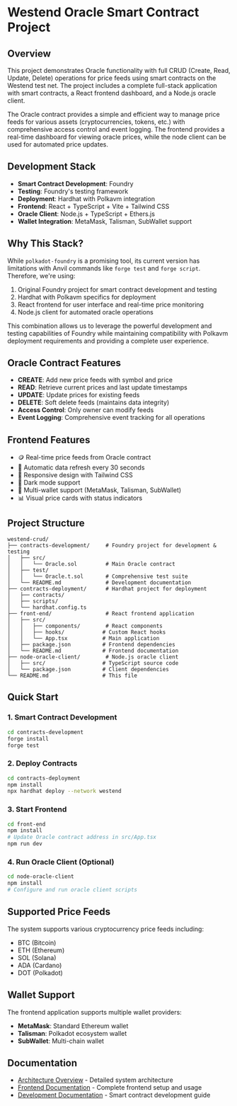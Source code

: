 # Westend Oracle Smart Contract Project

## Overview

This project demonstrates Oracle functionality with full CRUD (Create, Read, Update, Delete) operations for price feeds using smart contracts on the Westend test net. The project includes a complete full-stack application with smart contracts, a React frontend dashboard, and a Node.js oracle client.

The Oracle contract provides a simple and efficient way to manage price feeds for various assets (cryptocurrencies, tokens, etc.) with comprehensive access control and event logging. The frontend provides a real-time dashboard for viewing oracle prices, while the node client can be used for automated price updates.

## Development Stack

- **Smart Contract Development**: Foundry
- **Testing**: Foundry's testing framework
- **Deployment**: Hardhat with Polkavm integration
- **Frontend**: React + TypeScript + Vite + Tailwind CSS
- **Oracle Client**: Node.js + TypeScript + Ethers.js
- **Wallet Integration**: MetaMask, Talisman, SubWallet support

## Why This Stack?

While `polkadot-foundry` is a promising tool, its current version has limitations with Anvil commands like `forge test` and `forge script`. Therefore, we're using:

1. Original Foundry project for smart contract development and testing
2. Hardhat with Polkavm specifics for deployment
3. React frontend for user interface and real-time price monitoring
4. Node.js client for automated oracle operations

This combination allows us to leverage the powerful development and testing capabilities of Foundry while maintaining compatibility with Polkavm deployment requirements and providing a complete user experience.

## Oracle Contract Features

- **CREATE**: Add new price feeds with symbol and price
- **READ**: Retrieve current prices and last update timestamps
- **UPDATE**: Update prices for existing feeds
- **DELETE**: Soft delete feeds (maintains data integrity)
- **Access Control**: Only owner can modify feeds
- **Event Logging**: Comprehensive event tracking for all operations

## Frontend Features

- 🪙 Real-time price feeds from Oracle contract
- 🔄 Automatic data refresh every 30 seconds
- 📱 Responsive design with Tailwind CSS
- 🌙 Dark mode support
- 💼 Multi-wallet support (MetaMask, Talisman, SubWallet)
- 📊 Visual price cards with status indicators

## Project Structure

```
westend-crud/
├── contracts-development/     # Foundry project for development & testing
│   ├── src/
│   │   └── Oracle.sol         # Main Oracle contract
│   ├── test/
│   │   └── Oracle.t.sol       # Comprehensive test suite
│   └── README.md              # Development documentation
├── contracts-deployment/      # Hardhat project for deployment
│   ├── contracts/
│   ├── scripts/
│   └── hardhat.config.ts
├── front-end/                 # React frontend application
│   ├── src/
│   │   ├── components/        # React components
│   │   ├── hooks/            # Custom React hooks
│   │   └── App.tsx           # Main application
│   ├── package.json          # Frontend dependencies
│   └── README.md             # Frontend documentation
├── node-oracle-client/        # Node.js oracle client
│   ├── src/                  # TypeScript source code
│   └── package.json          # Client dependencies
└── README.md                 # This file
```

## Quick Start

### 1. Smart Contract Development

```bash
cd contracts-development
forge install
forge test
```

### 2. Deploy Contracts

```bash
cd contracts-deployment
npm install
npx hardhat deploy --network westend
```

### 3. Start Frontend

```bash
cd front-end
npm install
# Update Oracle contract address in src/App.tsx
npm run dev
```

### 4. Run Oracle Client (Optional)

```bash
cd node-oracle-client
npm install
# Configure and run oracle client scripts
```

## Supported Price Feeds

The system supports various cryptocurrency price feeds including:

- BTC (Bitcoin)
- ETH (Ethereum)
- SOL (Solana)
- ADA (Cardano)
- DOT (Polkadot)

## Wallet Support

The frontend application supports multiple wallet providers:

- **MetaMask**: Standard Ethereum wallet
- **Talisman**: Polkadot ecosystem wallet
- **SubWallet**: Multi-chain wallet

## Documentation

- [Architecture Overview](ARCHITECTURE.md) - Detailed system architecture
- [Frontend Documentation](front-end/README.md) - Complete frontend setup and usage
- [Development Documentation](contracts-development/README.md) - Smart contract development guide
